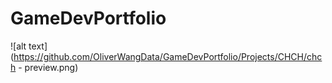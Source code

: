 # GameDevPortfolio

![alt text](https://github.com/OliverWangData/GameDevPortfolio/Projects/CHCH/chch - preview.png)
